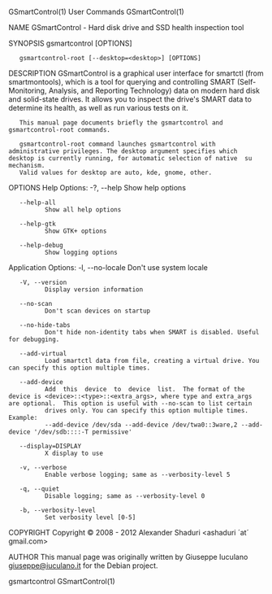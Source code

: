 GSmartControl(1)                                                                                User Commands                                                                                GSmartControl(1)

NAME
       GSmartControl - Hard disk drive and SSD health inspection tool

SYNOPSIS
       gsmartcontrol [OPTIONS]

       gsmartcontrol-root [--desktop=<desktop>] [OPTIONS]

DESCRIPTION
       GSmartControl is a graphical user interface for smartctl (from smartmontools), which is a tool for querying and controlling SMART (Self-Monitoring, Analysis, and Reporting Technology) data on modern
       hard disk and solid-state drives. It allows you to inspect the drive's SMART data to determine its health, as well as run various tests on it.

       This manual page documents briefly the gsmartcontrol and gsmartcontrol-root commands.

       gsmartcontrol-root command launches gsmartcontrol with administrative privileges. The desktop argument specifies which desktop is currently running, for automatic selection of native  su  mechanism.
       Valid values for desktop are auto, kde, gnome, other.

OPTIONS
   Help Options:
       -?, --help
              Show help options

       --help-all
              Show all help options

       --help-gtk
              Show GTK+ options

       --help-debug
              Show logging options

   Application Options:
       -l, --no-locale
              Don't use system locale

       -V, --version
              Display version information

       --no-scan
              Don't scan devices on startup

       --no-hide-tabs
              Don't hide non-identity tabs when SMART is disabled. Useful for debugging.

       --add-virtual
              Load smartctl data from file, creating a virtual drive. You can specify this option multiple times.

       --add-device
              Add  this  device  to  device  list.  The format of the device is <device>::<type>::<extra_args>, where type and extra_args are optional.  This option is useful with --no-scan to list certain
              drives only. You can specify this option multiple times. Example:
              --add-device /dev/sda --add-device /dev/twa0::3ware,2 --add-device '/dev/sdb::::-T permissive'

       --display=DISPLAY
              X display to use

       -v, --verbose
              Enable verbose logging; same as --verbosity-level 5

       -q, --quiet
              Disable logging; same as --verbosity-level 0

       -b, --verbosity-level
              Set verbosity level [0-5]

COPYRIGHT
       Copyright © 2008 - 2012  Alexander Shaduri <ashaduri ´at´ gmail.com>

AUTHOR
       This manual page was originally written by Giuseppe Iuculano <giuseppe@iuculano.it> for the Debian project.

gsmartcontrol                                                                                                                                                                                GSmartControl(1)
